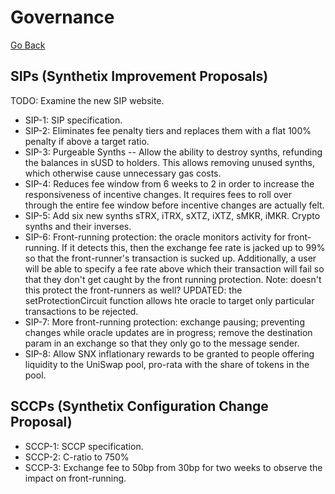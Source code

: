 # Governance

[Go Back](index.md)

## SIPs (Synthetix Improvement Proposals)

TODO: Examine the new SIP website.

* SIP-1: SIP specification.
* SIP-2: Eliminates fee penalty tiers and replaces them with a flat 100% penalty if above a target ratio.
* SIP-3: Purgeable Synths -- Allow the ability to destroy synths, refunding the balances in sUSD to holders. This allows removing unused synths, which otherwise cause unnecessary gas costs.
* SIP-4: Reduces fee window from 6 weeks to 2 in order to increase the responsiveness of incentive changes. It requires fees to roll over through the entire fee window before incentive changes are actually felt.
* SIP-5: Add six new synths sTRX, iTRX, sXTZ, iXTZ, sMKR, iMKR. Crypto synths and their inverses.
* SIP-6: Front-running protection: the oracle monitors activity for front-running. If it detects this, then the exchange fee rate is jacked up to 99% so that the front-runner's transaction is sucked up. Additionally, a user will be able to specify a fee rate above which their transaction will fail so that they don't get caught by the front running protection. Note: doesn't this protect the front-runners as well? UPDATED: the setProtectionCircuit function allows hte oracle to target only particular transactions to be rejected.
* SIP-7: More front-running protection: exchange pausing; preventing changes while oracle updates are in progress; remove the destination param in an exchange so that they only go to the message sender.
* SIP-8: Allow SNX inflationary rewards to be granted to people offering liquidity to the UniSwap pool, pro-rata with the share of tokens in the pool.

## SCCPs (Synthetix Configuration Change Proposal)

* SCCP-1: SCCP specification.
* SCCP-2: C-ratio to 750%
* SCCP-3: Exchange fee to 50bp from 30bp for two weeks to observe the impact on front-running.
